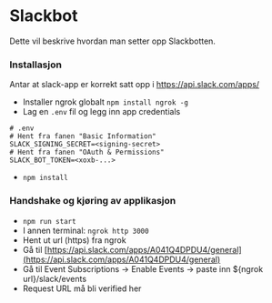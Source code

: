 # Slackbot

Dette vil beskrive hvordan man setter opp Slackbotten.

### Installasjon

Antar at slack-app er korrekt satt opp i https://api.slack.com/apps/

- Installer ngrok globalt `npm install ngrok -g`
- Lag en `.env` fil og legg inn app credentials

```
# .env
# Hent fra fanen "Basic Information"
SLACK_SIGNING_SECRET=<signing-secret>
# Hent fra fanen "OAuth & Permissions"
SLACK_BOT_TOKEN=<xoxb-...>
```

- `npm install`

### Handshake og kjøring av applikasjon

- `npm run start`
- I annen terminal:
  `ngrok http 3000`
- Hent ut url (https) fra ngrok
- Gå til [https://api.slack.com/apps/A041Q4DPDU4/general](https://api.slack.com/apps/A041Q4DPDU4/general)
- Gå til Event Subscriptions -> Enable Events -> paste inn ${ngrok url}/slack/events
- Request URL må bli verified her
